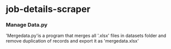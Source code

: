 # job-details-scraper
### Manage Data.py
'Mergedata.py'is a program that merges all '.xlsx' files in datasets folder 
and remove duplication of records and export it as 'mergedata.xlsx'

